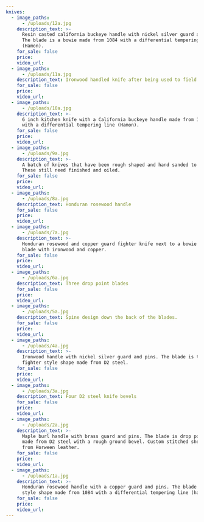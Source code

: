 ```yaml
---
knives:
  - image_paths: 
      - /uploads/12a.jpg
    description_text: >-
      Resin casted california buckeye handle with nickel silver guard and pins.
      The blade is a bowie made from 1084 with a differential tempering line
      (Hamon).
    for_sale: false
    price:
    video_url:
  - image_paths: 
      - /uploads/11a.jpg
    description_text: Ironwood handled knife after being used to field dress an elk
    for_sale: false
    price:
    video_url:
  - image_paths: 
      - /uploads/10a.jpg
    description_text: >-
      6 inch kitchen knife with a California buckeye handle made from 1084 steel
      with a differential tempering line (Hamon).
    for_sale: false
    price:
    video_url:
  - image_paths: 
      - /uploads/9a.jpg
    description_text: >-
      A batch of knives that have been rough shaped and hand sanded to 120 grit.
      These still need finished and oiled.
    for_sale: false
    price:
    video_url:
  - image_paths: 
      - /uploads/8a.jpg
    description_text: Honduran rosewood handle
    for_sale: false
    price:
    video_url:
  - image_paths: 
      - /uploads/7a.jpg
    description_text: >-
      Honduran rosewood and copper guard fighter knife next to a bowie style
      blade with ironwood and copper.
    for_sale: false
    price:
    video_url:
  - image_paths: 
      - /uploads/6a.jpg
    description_text: Three drop point blades
    for_sale: false
    price:
    video_url:
  - image_paths: 
      - /uploads/5a.jpg
    description_text: Spine design down the back of the blades.
    for_sale: false
    price:
    video_url:
  - image_paths: 
      - /uploads/4a.jpg
    description_text: >-
      Ironwood handle with nickel silver guard and pins. The blade is the
      fighter style shape made from D2 steel.
    for_sale: false
    price:
    video_url:
  - image_paths: 
      - /uploads/3a.jpg
    description_text: Four D2 steel knife bevels
    for_sale: false
    price:
    video_url:
  - image_paths: 
      - /uploads/2a.jpg
    description_text: >-
      Maple burl handle with brass guard and pins. The blade is drop point shape
      made from D2 steel with a rough ground bevel. Custom stitched sheath made
      from Horween leather.
    for_sale: false
    price:
    video_url:
  - image_paths: 
      - /uploads/1a.jpg
    description_text: >-
      Honduran rosewood handle with a copper guard and pins. The blade is bowie
      style shape made from 1084 with a differential tempering line (hamon).
    for_sale: false
    price:
    video_url:
---
```

